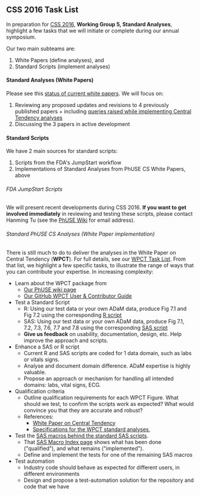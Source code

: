 ## CSS 2016 Task List

In preparation for [CSS 2016](http://www.phuse.eu/annual-conference.aspx), **Working Group 5, Standard Analyses**, highlight a few tasks that we will initiate or complete during our annual symposium.

Our two main subteams are: 
  1. White Papers (define analyses), and 
  2. Standard Scripts (implement analyses)

#### Standard Analyses (White Papers)

Please see this [status of current white papers](http://github.com/phuse-org/phuse-scripts/blob/master/TODO.md#white-papers-project-08). We will focus on:
  1. Reviewing any proposed updates and revisions to 4 previously published papers
    + including [queries raised while implementing Central Tendency analyses](http://github.com/phuse-org/phuse-scripts/blob/master/TODO.md#wg5-principles-and-conventions)
  2. Discussing the 3 papers in active development

#### Standard Scripts

We have 2 main sources for standard scripts:
  1. Scripts from the FDA's JumpStart workflow
  2. Implementations of Standard Analyses from PhUSE CS White Papers, above

###### FDA JumpStart Scripts

We will present recent developments during CSS 2016. **If you want to get involved immediately** in reviewing and testing these scripts, please contact Hanming Tu (see the [PhUSE Wiki](http://www.phusewiki.org/wiki/index.php?title=Standard_Scripts) for email address).

###### Standard PhUSE CS Analyses (White Paper implementation)

There is still much to do to deliver the analyses in the White Paper on Central Tendency (**WPCT**). For full details, see our [WPCT Task List](http://github.com/phuse-org/phuse-scripts/blob/master/whitepapers/WPCT/TODO.md). From that list, we highlight a few specific tasks, to illustrate the range of ways that you can contribute your expertise. In increasing complexity:

  * Learn about the WPCT package from
    * [Our PhUSE wiki page](http://www.phusewiki.org/wiki/index.php?title=WG5_Project_02)
    * [Our GitHub WPCT User & Contributor Guide](http://github.com/phuse-org/phuse-scripts/blob/master/whitepapers/CentralTendency-UserGuide.md)
  * Test a Standard Script
    * R: Using our test data or your own ADaM data, produce Fig 7.1 and Fig 7.2 using the corresponding [R script](http://github.com/phuse-org/phuse-scripts/tree/master/whitepapers/WPCT)
    * SAS: Using our test data or your own ADaM data, produce Fig 7.1, 7.2, 7.3, 7.6, 7.7 and 7.8 using the corresponding [SAS script](http://github.com/phuse-org/phuse-scripts/tree/master/whitepapers/WPCT)
    * **Give us feedback** on usability, documentation, design, etc. Help improve the approach and scripts.
  * Enhance a SAS or R script
    * Current R and SAS scripts are coded for 1 data domain, such as labs or vitals signs.
    * Analyse and document domain difference. ADaM expertise is highly valuable.
    * Propose an approach or mechanism for handling all intended domains: labs, vital signs, ECG.
  * Qualification criteria
    * Outline qualification requirements for each WPCT Figure. What should we test, to confirm the scripts work as expected? What would convince you that they are accurate and robust?
    * References: 
      * [White Paper on Central Tendency](http://www.phusewiki.org/wiki/images/4/48/CSS_WhitePaper_CentralTendency_v1.0.pdf)
      * [Specifications for the WPCT standard analyses](http://github.com/phuse-org/phuse-scripts/tree/master/whitepapers/specification), 
  * Test the [SAS macros behind the standard SAS scripts](http://github.com/phuse-org/phuse-scripts/wiki/Utility-Macro-Index-(SAS)).
    * That [SAS Macro Index page](http://github.com/phuse-org/phuse-scripts/wiki/Utility-Macro-Index-(SAS)) shows what has been done ("qualified"), and what remains ("implemented").
    * Define and implement the tests for one of the remaining SAS macros
  * Test automation
    * Industry code should behave as expected for different users, in different environments
    * Design and propose a test-automation solution for the repository and code that we have
